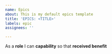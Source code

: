 ```yaml
---
name: Epics
about: This is my default epics template
title: 'EPICS: <TITLE>'
labels: epic
assignees: ''

---
```


As a **role** I can **capability** so that **received benefit**
